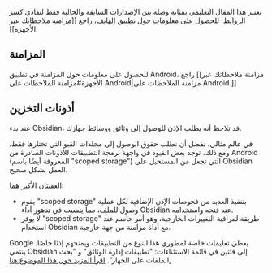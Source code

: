 يعتبر هذا المقال التعليمي بمثابة وصلة بين الإصدارات السابقة والحالية فقط لتفادي كسر الروابط. للحصول على معلومات حول تطبيق الهاتف، راجع [[مزامنة ملاحظاتك عبر الأجهزة]].

## المزامنة

للحصول على معلومات حول المزامنة في تطبيق Android، راجع [[مزامنة ملاحظاتك عبر الأجهزة#مزامنة الملاحظات على Android|مزامنة الملاحظات على Android.]]

## أذونات التخزين

عند بدء Obsidian، قد تلاحظ أنه يطلب الإذن للوصول إلى وثائق ووسائط جهازك.

في عالم مثالي، نفضل أن نطلب حقوق الوصول إلى مجلدات القبو التي تختارها فقط. ومع ذلك، توجد بعض القيود في واجهة برمجة التطبيقات للأذونات الصادرة من Android (المعروفة أيضًا باسم "scoped storage") التي تجعل من المستحيل على Obsidian العمل بشكل صحيح.

العقبتان الأكبر هما:

- يقوم "scoped storage" بتنفيذ العديد من فحوصات الإذن الإضافية لكل عملية وصول للملف، مما يتسبب في تدهور أداء Obsidian عند فتحه واستخدامه.
- لا يوفر "scoped storage" طريقة لمراقبة التغييرات الخارجية، وهو أمر حاسم عند استخدام Obsidian مع أداة مزامنة من جهة خارجية.

Google يعطي تعليمات خاصة لمطوري هذا النوع من التطبيقات ويمنحهم إذنًا خاصًا. ينتمي Obsidian إلى فئتين في قائمة الاستثناءات: "تطبيقات إدارة الوثائق" و "بحث الملفات على الجهاز". [اقرأ المزيد حول هذا الموضوع هنا.](https://developer.android.com/training/data-storage/manage-all-files)
